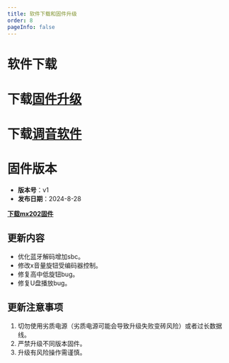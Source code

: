 ```yaml
---
title: 软件下载和固件升级
order: 8
pageInfo: false
---
```

# 软件下载
# 下载[固件升级](http://video.likeyou168.cn:9000/lky/lky/tools/MV_Assisant_Tools_2021_V3.0.9T(2023.05.29).exe)
# 下载[调音软件](http://video.likeyou168.cn:9000/lky/lky/tools/ACPWorkbench_24bit.exe)
# 固件版本
- **版本号**：v1
- **发布日期**：2024-8-28

**[下载mx202固件](http://video.likeyou168.cn:9000/lky/lky/mx202/mx202.mva)**

## 更新内容
- 优化蓝牙解码增加sbc。
- 修改x音量旋钮受编码器控制。
- 修复高中低旋钮bug。
- 修复U盘播放bug。

## 更新注意事项
1. 切勿使用劣质电源（劣质电源可能会导致升级失败变砖风险）或者过长数据线。
2. 严禁升级不同版本固件。
3. 升级有风险操作需谨慎。